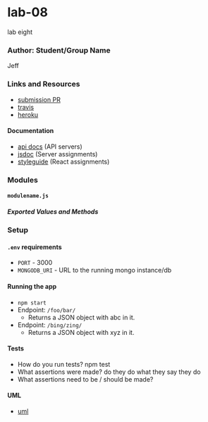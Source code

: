 # lab-08
lab eight

### Author: Student/Group Name
Jeff

### Links and Resources
* [submission PR](https://github.com/JeffLawrence1/lab-08/pull/1)
* [travis](https://www.travis-ci.com/jeff-401-js/lab-08)
* [heroku](http://xyz.com)


#### Documentation
* [api docs](http://xyz.com) (API servers)
* [jsdoc](http://xyz.com) (Server assignments)
* [styleguide](http://xyz.com) (React assignments)

### Modules

#### `modulename.js`

##### Exported Values and Methods


### Setup
#### `.env` requirements
* `PORT` - 3000
* `MONGODB_URI` - URL to the running mongo instance/db

#### Running the app
* `npm start`
* Endpoint: `/foo/bar/`
  * Returns a JSON object with abc in it.
* Endpoint: `/bing/zing/`
  * Returns a JSON object with xyz in it.
  
#### Tests
* How do you run tests?
npm test
* What assertions were made?
do they do what they say they do
* What assertions need to be / should be made?

#### UML
* [uml](https://www.lucidchart.com/documents/view/9a0e2fd5-3db9-43ef-ae9a-2792f7d527ca/0)